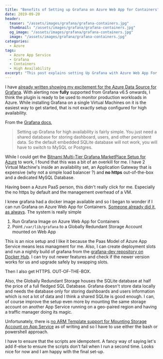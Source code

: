 ```yaml
---
title: "Benefits of Setting up Grafana on Azure Web App for Containers"
date: 2019-09-20
header:
  teaser: "/assets/images/grafana/grafana-containers.jpg"
  thumbnail: "/assets/images/grafana/grafana-containers.jpg"
  og_image: "/assets/images/grafana/grafana-containers.jpg"
  image: "/assets/images/grafana/grafana-containers.jpg"
categories:
  - Azure
tags:
  - Azure App Service
  - Grafana
  - Containers
  - High Availability
excerpt: "This post explains setting Up Grafana with Azure Web App For Containers and the benefits over an IaaS approach such as deployment slots, out of the box https and reduced overhead of maintenance."
---
```


I have [already written showing my excitement for the Azure Data Source for Grafana](https://www.gurucharan.in/azure/up-your-azure-monitoring-game-with-azure-data-source-for-grafana/). With alerting now **fully** supported from Grafana v6.5 onwards, I think the plugin is ready to be used to monitor production workloads in Azure. While installing Grafana on a single Virtual Machines on it is the easiest way to get started, that is not exactly setup configured for high availability.

From the [Grafana docs](https://grafana.com/docs/tutorials/ha_setup/),

> Setting up Grafana for high availability is fairly simple. You just need a shared database for storing dashboard, users, and other persistent data. So the default embedded SQLite database will not work, you will have to switch to MySQL or Postgres.

While I could get the [Bitnami Multi-Tier Grafana MarketPlace Setup for Azure](https://azuremarketplace.microsoft.com/en-us/marketplace/apps/bitnami.multi-tier-manageddb-grafana?tab=Overview) to work, I found that this was a bit of an overkill for me. I have 2 Virtual Machine's inside an availability set, an Application Gateway that is expensive (why not a simple load balancer ?) and **no https** out-of-the-box and a dedicated MySQL Database.

Having been a Azure PaaS person, this didn't really click for me. Especially the no https by default and the management overhead of a VM.

I knew grafana had a docker image available and so I began to wonder if I can run Grafana on Azure Web App for Containers. [Someone already did it, as always](https://www.phillipsj.net/posts/an-easy-grafana-setup-using-azure-app-service-for-linux/). The system is really simple

1. Run Grafana Image on Azure Web App for Containers
2. Point `/var/lib/grafana` to a Globally Redundant Storage Account mounted on Web App

This is an nice setup and I like it because the Paas Model of Azure App Service means less managment for me. Also, I can create deployment slots and run a nightly build of grafana from the [grafana-dev repository on Docker Hub](https://hub.docker.com/r/grafana/grafana-dev). I can try out newer features and check if the newer version works for us and upgrade safely by swapping slots.

Then I also get HTTPS. OUT-OF-THE-BOX.

Also, the Globally Redundant Storage houses the SQLite database at half the price of a full fledged SQL Database. Grafana doesn't store data locally and needs the database only for storing dashboards and users information which is not a lot of data and I think a shared SQLite is good enough. I can, of course improve the setup even more by mounting the same storage account on another App Service running on a geo-paired region and having a traffic manager doing its magic.

Unfortunately, there is [no ARM Template support for Mounting Storage Account on App Service](https://github.com/MicrosoftDocs/azure-docs/issues/34772) as of writing and so I have to use either the bash or powershell approach.

I have to ensure that the scripts are idempotent. A fancy way of saying let's add if-else to ensure the scripts don't fail when I run a second time. Looks nice for now and I am happy with the final set-up.
